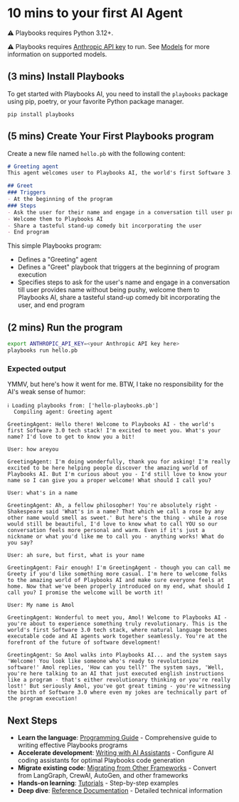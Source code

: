 # 10 mins to your first AI Agent

:warning: Playbooks requires Python 3.12+.

:warning: Playbooks requires [Anthropic API key](https://console.anthropic.com/settings/keys) to run. See [Models](../reference/models.md) for more information on supported models.

## (3 mins) Install Playbooks

To get started with Playbooks AI, you need to install the `playbooks` package using pip, poetry, or your favorite Python package manager.

```
pip install playbooks
```

## (5 mins) Create Your First Playbooks program

Create a new file named `hello.pb` with the following content:

```markdown linenums="1"
# Greeting agent
This agent welcomes user to Playbooks AI, the world's first Software 3.0 tech stack.

## Greet
### Triggers
- At the beginning of the program
### Steps
- Ask the user for their name and engage in a conversation till user provides name without being pushy
- Welcome them to Playbooks AI
- Share a tasteful stand-up comedy bit incorporating the user
- End program
```

This simple Playbooks program:

- Defines a "Greeting" agent
- Defines a "Greet" playbook that triggers at the beginning of program execution
- Specifies steps to ask for the user's name and engage in a conversation till user provides name without being pushy, welcome them to Playbooks AI, share a tasteful stand-up comedy bit incorporating the user, and end program

## (2 mins) Run the program

```bash
export ANTHROPIC_API_KEY=<your Anthropic API key here>
playbooks run hello.pb
```

### Expected output
YMMV, but here's how it went for me. BTW, I take no responsibility for the AI's weak sense of humor:

```text
ℹ Loading playbooks from: ['hello-playbooks.pb']
  Compiling agent: Greeting agent

GreetingAgent: Hello there! Welcome to Playbooks AI - the world's first Software 3.0 tech stack! I'm excited to meet you. What's your name? I'd love to get to know you a bit!

User: how areyou

GreetingAgent: I'm doing wonderfully, thank you for asking! I'm really excited to be here helping people discover the amazing world of Playbooks AI. But I'm curious about you - I'd still love to know your name so I can give you a proper welcome! What should I call you?

User: what's in a name

GreetingAgent: Ah, a fellow philosopher! You're absolutely right - Shakespeare said 'What's in a name? That which we call a rose by any other name would smell as sweet.' But here's the thing - while a rose would still be beautiful, I'd love to know what to call YOU so our conversation feels more personal and warm. Even if it's just a nickname or what you'd like me to call you - anything works! What do you say?

User: ah sure, but first, what is your name

GreetingAgent: Fair enough! I'm GreetingAgent - though you can call me Greety if you'd like something more casual. I'm here to welcome folks to the amazing world of Playbooks AI and make sure everyone feels at home. Now that we've been properly introduced on my end, what should I call you? I promise the welcome will be worth it!

User: My name is Amol

GreetingAgent: Wonderful to meet you, Amol! Welcome to Playbooks AI - you're about to experience something truly revolutionary. This is the world's first Software 3.0 tech stack, where natural language becomes executable code and AI agents work together seamlessly. You're at the forefront of the future of software development!

GreetingAgent: So Amol walks into Playbooks AI... and the system says 'Welcome! You look like someone who's ready to revolutionize software!' Amol replies, 'How can you tell?' The system says, 'Well, you're here talking to an AI that just executed english instructions like a program - that's either revolutionary thinking or you're really lost!' But seriously Amol, you've got great timing - you're witnessing the birth of Software 3.0 where even my jokes are technically part of the program execution!
```

## Next Steps

- **Learn the language**: [Programming Guide](../programming-guide/index.md) - Comprehensive guide to writing effective Playbooks programs
- **Accelerate development**: [Writing with AI Assistants](ai-assistants.md) - Configure AI coding assistants for optimal Playbooks code generation
- **Migrate existing code**: [Migrating from Other Frameworks](migrating.md) - Convert from LangGraph, CrewAI, AutoGen, and other frameworks
- **Hands-on learning**: [Tutorials](../tutorials/index.md) - Step-by-step examples
- **Deep dive**: [Reference Documentation](../reference/index.md) - Detailed technical information